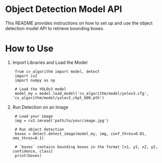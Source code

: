 # Object Detection Model API

This README provides instructions on how to set up and use the object detection model API to retrieve bounding boxes.

# How to Use

1. Import Libraries and Load the Model

        from cv_algorithm import model, detect
        import cv2
        import numpy as np

        # Load the YOLOv3 model
        model_my = model.load_model('cv_algorithm/model/yolov3.cfg', 'cv_algorithm/model/yolov3_ckpt_600.pth')

2. Run Detection on an Image

        # Load your image
        img = cv2.imread('path/to/your/image.jpg')

        # Run object detection
        boxes = detect.detect_image(model_my, img, conf_thres=0.01, nms_thres=0.1)

        # `boxes` contains bounding boxes in the format [x1, y1, x2, y2, confidence, class]
        print(boxes)


